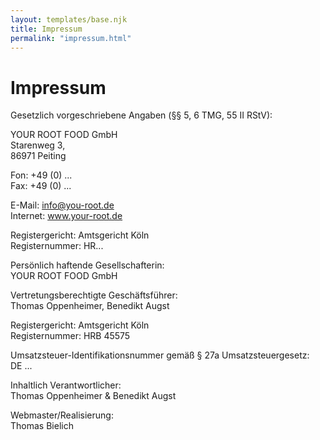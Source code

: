 ```yaml
---
layout: templates/base.njk
title: Impressum
permalink: "impressum.html"
---
```


# Impressum

Gesetzlich vorgeschriebene Angaben (§§ 5, 6 TMG, 55 II RStV):

YOUR ROOT FOOD GmbH  
Starenweg 3,  
86971 Peiting

Fon: +49 (0) ...  
Fax: +49 (0) ...

E-Mail: info@you-root.de  
Internet: www.your-root.de

Registergericht: Amtsgericht Köln  
Registernummer: HR...

Persönlich haftende Gesellschafterin:  
YOUR ROOT FOOD GmbH

Vertretungsberechtigte Geschäftsführer:  
Thomas Oppenheimer, Benedikt Augst

Registergericht: Amtsgericht Köln  
Registernummer: HRB 45575

Umsatzsteuer-Identifikationsnummer gemäß § 27a Umsatzsteuergesetz:  
DE ...

Inhaltlich Verantwortlicher:  
Thomas Oppenheimer & Benedikt Augst

Webmaster/Realisierung:  
Thomas Bielich
